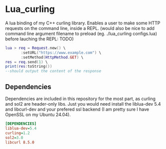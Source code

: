 # Lua_curling
A lua binding of my C++ curling library. Enables a user to make some HTTP requests on the command line, inside a REPL. (would also be nice to add command line argument filename to preload (eg. ./lua_curling configs.lua) before lauching the REPL: TODO)


```lua
lua > req = Request.new() \
       :setURL("https://www.example.com") \
       :setMethod(HttpMethod.GET) \
res = req.send(1) \
print(res:toString())
--should output the content of the response
```

## Dependencies
Dependencies are included in this repository for the most part, as curling and sol2 are header-only libs.
Just you would need install the liblua-dev 5.4 and libcurl-dev and your prefered ssl backend (I am pretty sure I have OpenSSL on my Ubuntu 24.04).

```ini
[DEPENDENCIES]
liblua-dev=5.4
curling=1.2
sol2=3.0
libcurl 8.5.0
```
